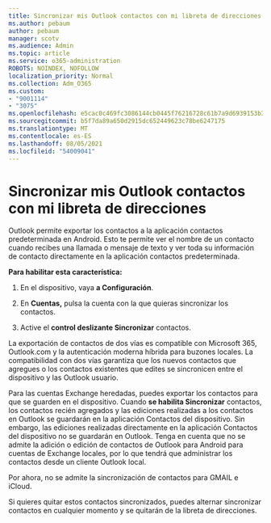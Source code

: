 ```yaml
---
title: Sincronizar mis Outlook contactos con mi libreta de direcciones
ms.author: pebaum
author: pebaum
manager: scotv
ms.audience: Admin
ms.topic: article
ms.service: o365-administration
ROBOTS: NOINDEX, NOFOLLOW
localization_priority: Normal
ms.collection: Adm_O365
ms.custom:
- "9001114"
- "3075"
ms.openlocfilehash: e5cac0c469fc3086144cb0445f76216728c61b7a9d6939153b36aacfde095b08
ms.sourcegitcommit: b5f7da89a650d2915dc652449623c78be6247175
ms.translationtype: MT
ms.contentlocale: es-ES
ms.lasthandoff: 08/05/2021
ms.locfileid: "54009041"
---
```

# <a name="sync-my-outlook-contacts-to-my-address-book"></a>Sincronizar mis Outlook contactos con mi libreta de direcciones

Outlook permite exportar los contactos a la aplicación contactos predeterminada en Android. Esto te permite ver el nombre de un contacto cuando recibes una llamada o mensaje de texto y ver toda su información de contacto directamente en la aplicación contactos predeterminada.
 
**Para habilitar esta característica:**
 
1. En el dispositivo, vaya **a Configuración**.

2. En **Cuentas,** pulsa la cuenta con la que quieras sincronizar los contactos.

3. Active el **control deslizante Sincronizar** contactos.
 
La exportación de contactos de dos vías es compatible con Microsoft 365, Outlook.com y la autenticación moderna híbrida para buzones locales. La compatibilidad con dos vías garantiza que los nuevos contactos que agregues o los contactos existentes que edites se sincronicen entre el dispositivo y las Outlook usuario.
 
Para las cuentas Exchange heredadas, puedes exportar los contactos para que se guarden en el dispositivo. Cuando **se habilita Sincronizar** contactos, los contactos recién agregados y las ediciones realizadas a los contactos en Outlook se guardarán en la aplicación Contactos del dispositivo. Sin embargo, las ediciones realizadas directamente en la aplicación Contactos del dispositivo no se guardarán en Outlook. Tenga en cuenta que no se admite la adición o edición de contactos de Outlook para Android para cuentas de Exchange locales, por lo que tendrá que administrar los contactos desde un cliente Outlook local.
 
Por ahora, no se admite la sincronización de contactos para GMAIL e iCloud.
 
Si quieres quitar estos contactos sincronizados, puedes  alternar sincronizar contactos en cualquier momento y se quitarán de la libreta de direcciones.
